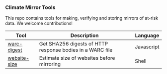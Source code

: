 ### Climate Mirror Tools

This repo contains tools for making, verifying and storing mirrors of at-risk data. We welcome
contributions!

| Tool | Description | Language |
| ---  | ---         | ----     |
| [warc-digest](warc-digest) | Get SHA256 digests of HTTP response bodies in a WARC file | Javascript |
| [website-size](https://github.com/mariomaric/website-size) | Estimate size of websites before mirroring | Shell |
